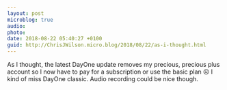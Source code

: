 ```yaml
---
layout: post
microblog: true
audio: 
photo: 
date: 2018-08-22 05:40:27 +0100
guid: http://ChrisJWilson.micro.blog/2018/08/22/as-i-thought.html
---
```

As I thought, the latest DayOne update removes my precious, precious plus account so I now have to pay for a subscription or use the basic plan ☹️ I kind of miss DayOne classic. Audio recording could be nice though. 
